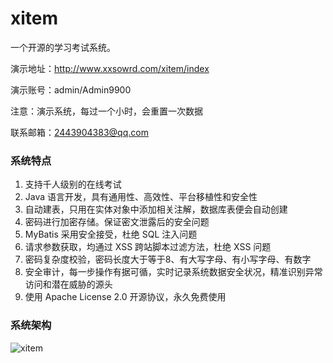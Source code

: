 # xitem
一个开源的学习考试系统。

演示地址：http://www.xxsowrd.com/xitem/index

演示账号：admin/Admin9900

注意：演示系统，每过一个小时，会重置一次数据

联系邮箱：2443904383@qq.com

### 系统特点
1. 支持千人级别的在线考试
2. Java 语言开发，具有通用性、高效性、平台移植性和安全性
3. 自动建表，只用在实体对象中添加相关注解，数据库表便会自动创建
4. 密码进行加密存储。保证密文泄露后的安全问题
5. MyBatis 采用安全接受，杜绝 SQL 注入问题
6. 请求参数获取，均通过 XSS 跨站脚本过滤方法，杜绝 XSS 问题
7. 密码复杂度校验，密码长度大于等于8、有大写字母、有小写字母、有数字
8. 安全审计，每一步操作有据可循，实时记录系统数据安全状况，精准识别异常访问和潜在威胁的源头
9. 使用 Apache License 2.0 开源协议，永久免费使用

### 系统架构

![xitem](https://github.com/songJianGit/xitem/assets/21299322/9eb2147e-85fc-4661-b920-81e34c744bd5)
